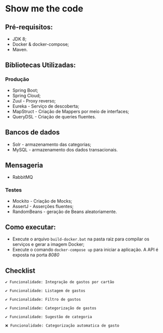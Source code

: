 # Show me the code

## Pré-requisitos:

* JDK 8;
* Docker & docker-compose;
* Maven.

## Bibliotecas Utilizadas:

### Produção

* Spring Boot;
* Spring Cloud;
* Zuul - Proxy reverso;
* Eureka - Serviço de descoberta;
* MapStruct - Criação de Mappers por meio de interfaces;
* QueryDSL - Criação de queries fluentes.

## Bancos de dados

* Solr -  armazenamento das categorias;
* MySQL - armazenamento dos dados transacionais. 

## Mensageria 

* RabbitMQ

### Testes

* Mockito - Criação de Mocks;
* AssertJ - Asserções fluentes;
* RandomBeans - geração de Beans aleatoriamente.

## Como executar:

* Execute o arquivo `build-docker.bat` na pasta raiz para compilar os serviços e gerar a imagem Docker;
* Execute o comando `docker-compose up` para iniciar a aplicação. A API é exposta na porta *8080*

## Checklist

```
✔️ Funcionalidade: Integração de gastos por cartão
```
```
✔️ Funcionalidade: Listagem de gastos
```
```
✔️ Funcionalidade: Filtro de gastos
```
```
✔️ Funcionalidade: Categorização de gastos
```
```
✔️️️️ Funcionalidade: Sugestão de categoria
```
```
❌ Funcionalidade: Categorização automatica de gasto
```
